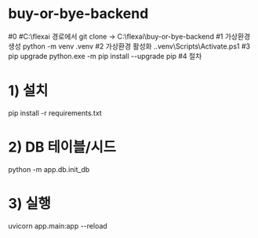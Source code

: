 # buy-or-bye-backend
#0
#C:\flexai 경로에서 git clone -> C:\flexai\buy-or-bye-backend
#1 가상환경 생성
python -m venv .venv
#2 가상환경 활성화
.\.venv\Scripts\Activate.ps1
#3 pip upgrade
python.exe -m pip install --upgrade pip
#4 절차
# 1) 설치
pip install -r requirements.txt

# 2) DB 테이블/시드
python -m app.db.init_db

# 3) 실행
uvicorn app.main:app --reload
